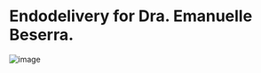 # Endodelivery for Dra. Emanuelle Beserra.
  ![image](https://github.com/user-attachments/assets/81db6bfa-9608-4d29-9a67-cf2d175d99eb)
